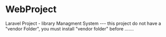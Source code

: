 # WebProject
Laravel Project - library Managment System
 --- this project do not have a "vendor Folder", you must install "vendor folder" before .......
